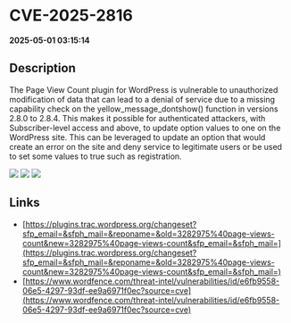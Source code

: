 # CVE-2025-2816

**2025-05-01 03:15:14**

## Description
The Page View Count plugin for WordPress is vulnerable to unauthorized modification of data that can lead to a denial of service due to a missing capability check on the yellow_message_dontshow() function in versions 2.8.0 to 2.8.4. This makes it possible for authenticated attackers, with Subscriber-level access and above, to update option values to one on the WordPress site. This can be leveraged to update an option that would create an error on the site and deny service to legitimate users or be used to set some values to true such as registration.

![](https://img.shields.io/static/v1?label=Score&message=8.1&color=red)
![](https://img.shields.io/static/v1?label=Severity&message=HIGH&color=red)
![](https://img.shields.io/static/v1?label=CWE&message=Auth&color=green)

## Links
- [https://plugins.trac.wordpress.org/changeset?sfp_email=&sfph_mail=&reponame=&old=3282975%40page-views-count&new=3282975%40page-views-count&sfp_email=&sfph_mail=](https://plugins.trac.wordpress.org/changeset?sfp_email=&sfph_mail=&reponame=&old=3282975%40page-views-count&new=3282975%40page-views-count&sfp_email=&sfph_mail=)
- [https://www.wordfence.com/threat-intel/vulnerabilities/id/e6fb9558-06e5-4297-93df-ee9a6971f0ec?source=cve](https://www.wordfence.com/threat-intel/vulnerabilities/id/e6fb9558-06e5-4297-93df-ee9a6971f0ec?source=cve)

